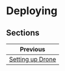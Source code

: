 # Deploying

## Sections

| Previous                              |
| ------------------------------------- |
| [Setting up Drone](06-setup-drone.md) |
